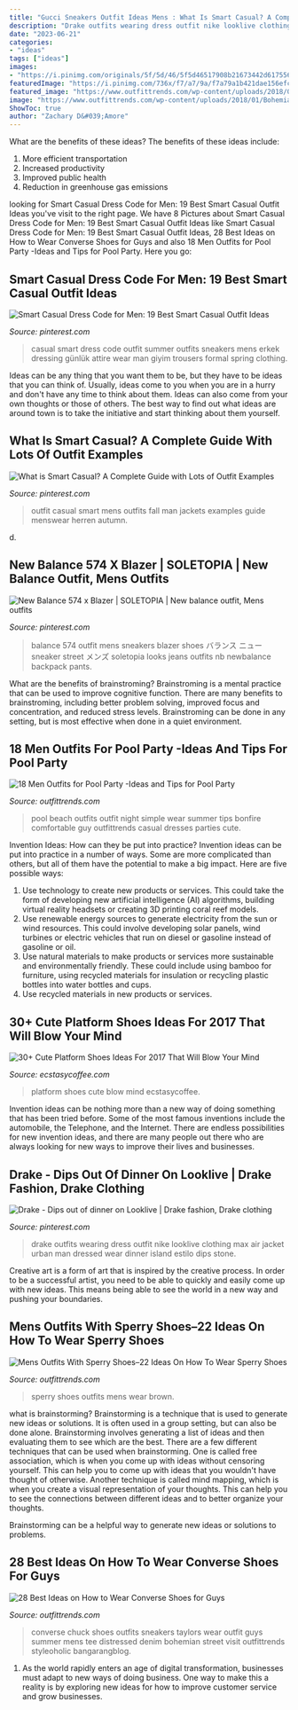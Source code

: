 ```yaml
---
title: "Gucci Sneakers Outfit Ideas Mens : What Is Smart Casual? A Complete Guide With Lots Of Outfit Examples"
description: "Drake outfits wearing dress outfit nike looklive clothing max air jacket urban man dressed wear dinner island estilo dips stone"
date: "2023-06-21"
categories:
- "ideas"
tags: ["ideas"]
images:
- "https://i.pinimg.com/originals/5f/5d/46/5f5d46517908b21673442d6175563bd2.jpg"
featuredImage: "https://i.pinimg.com/736x/f7/a7/9a/f7a79a1b421dae156efc0f287fda8f78.jpg"
featured_image: "https://www.outfittrends.com/wp-content/uploads/2018/01/Bohemian-Look-with-Converse-Chuck-Taylors.jpg"
image: "https://www.outfittrends.com/wp-content/uploads/2018/01/Bohemian-Look-with-Converse-Chuck-Taylors.jpg"
ShowToc: true
author: "Zachary D&#039;Amore"
---
```



What are the benefits of these ideas?
The benefits of these ideas include: 
1. More efficient transportation 
2. Increased productivity 
3. Improved public health 
4. Reduction in greenhouse gas emissions 

	

		
looking for Smart Casual Dress Code for Men: 19 Best Smart Casual Outfit Ideas you've visit to the right page. We have 8 Pictures about Smart Casual Dress Code for Men: 19 Best Smart Casual Outfit Ideas like Smart Casual Dress Code for Men: 19 Best Smart Casual Outfit Ideas, 28 Best Ideas on How to Wear Converse Shoes for Guys and also 18 Men Outfits for Pool Party -Ideas and Tips for Pool Party. Here you go:
		
    
## Smart Casual Dress Code For Men: 19 Best Smart Casual Outfit Ideas

<img loading=lazy src="https://i.pinimg.com/736x/54/66/78/546678d8feafc790ba514701e4f0f1a6.jpg" onerror="this.onerror=null;this.src='https://tse1.mm.bing.net/th?id=OIP.YSuISpVWfM7bD2WKRvU0VAHaOa&amp;pid=15.1';" alt="Smart Casual Dress Code for Men: 19 Best Smart Casual Outfit Ideas">

_Source: pinterest.com_

>casual smart dress code outfit summer outfits sneakers mens erkek dressing günlük attire wear man giyim trousers formal spring clothing. 

	

Ideas can be any thing that you want them to be, but they have to be ideas that you can think of. Usually, ideas come to you when you are in a hurry and don't have any time to think about them. Ideas can also come from your own thoughts or those of others. The best way to find out what ideas are around town is to take the initiative and start thinking about them yourself.

    
## What Is Smart Casual? A Complete Guide With Lots Of Outfit Examples

<img loading=lazy src="https://i.pinimg.com/originals/5f/5d/46/5f5d46517908b21673442d6175563bd2.jpg" onerror="this.onerror=null;this.src='https://tse2.mm.bing.net/th?id=OIP.Z36SJC3DIcmdQGT8S3E7MAHaNg&amp;pid=15.1';" alt="What is Smart Casual? A Complete Guide with Lots of Outfit Examples">

_Source: pinterest.com_

>outfit casual smart mens outfits fall man jackets examples guide menswear herren autumn. 

	

d.

    
## New Balance 574 X Blazer | SOLETOPIA | New Balance Outfit, Mens Outfits

<img loading=lazy src="https://i.pinimg.com/736x/3e/24/9c/3e249c147115eca3cca1c72dcbb9f5ff--new-balance-fashion-fashion-looks.jpg" onerror="this.onerror=null;this.src='https://tse3.mm.bing.net/th?id=OIP.f60wwP5ckMvpHTiZK_15AQHaLH&amp;pid=15.1';" alt="New Balance 574 x Blazer | SOLETOPIA | New balance outfit, Mens outfits">

_Source: pinterest.com_

>balance 574 outfit mens sneakers blazer shoes バランス ニュー sneaker street メンズ soletopia looks jeans outfits nb newbalance backpack pants. 

	

What are the benefits of brainstroming?
Brainstroming is a mental practice that can be used to improve cognitive function. There are many benefits to brainstroming, including better problem solving, improved focus and concentration, and reduced stress levels. Brainstroming can be done in any setting, but is most effective when done in a quiet environment.

    
## 18 Men Outfits For Pool Party -Ideas And Tips For Pool Party

<img loading=lazy src="https://www.outfittrends.com/wp-content/uploads/2015/10/b76f874324382ab103941d0ac2b6f316.jpg" onerror="this.onerror=null;this.src='https://tse2.mm.bing.net/th?id=OIP.dbwbchu3nhTa0R4EtKwrfwHaKy&amp;pid=15.1';" alt="18 Men Outfits for Pool Party -Ideas and Tips for Pool Party">

_Source: outfittrends.com_

>pool beach outfits outfit night simple wear summer tips bonfire comfortable guy outfittrends casual dresses parties cute. 

	

Invention Ideas: How can they be put into practice?
Invention ideas can be put into practice in a number of ways. Some are more complicated than others, but all of them have the potential to make a big impact. Here are five possible ways: 
1. Use technology to create new products or services. This could take the form of developing new artificial intelligence (AI) algorithms, building virtual reality headsets or creating 3D printing coral reef models.
2. Use renewable energy sources to generate electricity from the sun or wind resources. This could involve developing solar panels, wind turbines or electric vehicles that run on diesel or gasoline instead of gasoline or oil. 
3. Use natural materials to make products or services more sustainable and environmentally friendly. These could include using bamboo for furniture, using recycled materials for insulation or recycling plastic bottles into water bottles and cups. 
4. Use recycled materials in new products or services.

    
## 30+ Cute Platform Shoes Ideas For 2017 That Will Blow Your Mind

<img loading=lazy src="https://i1.wp.com/www.ecstasycoffee.com/wp-content/uploads/2017/02/MIX-COLOR-PLATFORM-PUMPS-IDEAS.jpg?resize=650%2C574" onerror="this.onerror=null;this.src='https://tse4.mm.bing.net/th?id=OIP.-Q_1B1nw-m-ydLZghU21SQHaGi&amp;pid=15.1';" alt="30+ Cute Platform Shoes Ideas For 2017 That Will Blow Your Mind">

_Source: ecstasycoffee.com_

>platform shoes cute blow mind ecstasycoffee. 

	

Invention ideas can be nothing more than a new way of doing something that has been tried before. Some of the most famous inventions include the automobile, the Telephone, and the Internet. There are endless possibilities for new invention ideas, and there are many people out there who are always looking for new ways to improve their lives and businesses.

    
## Drake - Dips Out Of Dinner On Looklive | Drake Fashion, Drake Clothing

<img loading=lazy src="https://i.pinimg.com/736x/f7/a7/9a/f7a79a1b421dae156efc0f287fda8f78.jpg" onerror="this.onerror=null;this.src='https://tse3.mm.bing.net/th?id=OIP.sEnH8MrScNhc6rHjWi_l1AHaLH&amp;pid=15.1';" alt="Drake - Dips out of dinner on Looklive | Drake fashion, Drake clothing">

_Source: pinterest.com_

>drake outfits wearing dress outfit nike looklive clothing max air jacket urban man dressed wear dinner island estilo dips stone. 

	

Creative art is a form of art that is inspired by the creative process. In order to be a successful artist, you need to be able to quickly and easily come up with new ideas. This means being able to see the world in a new way and pushing your boundaries.

    
## Mens Outfits With Sperry Shoes–22 Ideas On How To Wear Sperry Shoes

<img loading=lazy src="http://www.outfittrends.com/wp-content/uploads/2016/06/189b3315da04bb2715b7a6f4d76f3483.jpg" onerror="this.onerror=null;this.src='https://tse4.mm.bing.net/th?id=OIP.YwyRms5QI2hlP6VKWivSqwHaLH&amp;pid=15.1';" alt="Mens Outfits With Sperry Shoes–22 Ideas On How To Wear Sperry Shoes">

_Source: outfittrends.com_

>sperry shoes outfits mens wear brown. 

	

what is brainstorming?
Brainstorming is a technique that is used to generate new ideas or solutions. It is often used in a group setting, but can also be done alone. Brainstorming involves generating a list of ideas and then evaluating them to see which are the best.
There are a few different techniques that can be used when brainstorming. One is called free association, which is when you come up with ideas without censoring yourself. This can help you to come up with ideas that you wouldn't have thought of otherwise. Another technique is called mind mapping, which is when you create a visual representation of your thoughts. This can help you to see the connections between different ideas and to better organize your thoughts.

Brainstorming can be a helpful way to generate new ideas or solutions to problems.

    
## 28 Best Ideas On How To Wear Converse Shoes For Guys

<img loading=lazy src="https://www.outfittrends.com/wp-content/uploads/2018/01/Bohemian-Look-with-Converse-Chuck-Taylors.jpg" onerror="this.onerror=null;this.src='https://tse1.mm.bing.net/th?id=OIP.OQe9TC65mdXQV_7eqE5-zwAAAA&amp;pid=15.1';" alt="28 Best Ideas on How to Wear Converse Shoes for Guys">

_Source: outfittrends.com_

>converse chuck shoes outfits sneakers taylors wear outfit guys summer mens tee distressed denim bohemian street visit outfittrends styleoholic bangarangblog. 

	

1. As the world rapidly enters an age of digital transformation, businesses must adapt to new ways of doing business. One way to make this a reality is by exploring new ideas for how to improve customer service and grow businesses.

